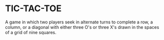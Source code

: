 # TIC-TAC-TOE
A game in which two players seek in alternate turns to complete a row, a column, or a diagonal with either three O's or three X's drawn in the spaces of a grid of nine squares.
